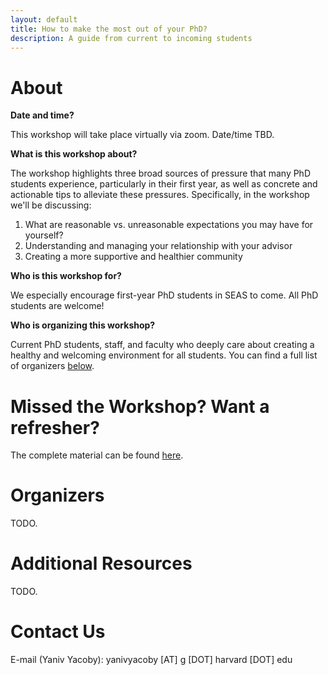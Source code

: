 ```yaml
---
layout: default
title: How to make the most out of your PhD?
description: A guide from current to incoming students
---
```



# About

**Date and time?**

This workshop will take place virtually via zoom. Date/time TBD.

**What is this workshop about?**

The workshop highlights three broad sources of pressure that many PhD students experience, 
particularly in their first year,
as well as concrete and actionable tips to alleviate these pressures.
Specifically, in the workshop we'll be discussing:
1. What are reasonable vs. unreasonable expectations you may have for yourself?
2. Understanding and managing your relationship with your advisor
3. Creating a more supportive and healthier community

**Who is this workshop for?**

We especially encourage first-year PhD students in SEAS to come. All PhD students are welcome!

**Who is organizing this workshop?**

Current PhD students, staff, and faculty who deeply care about
creating a healthy and welcoming environment for all students. 
You can find a full list of organizers [below](#organizers).


# Missed the Workshop? Want a refresher?

The complete material can be found [here](/guide.html).


# Organizers    

TODO.


# Additional Resources

TODO.


# Contact Us

E-mail (Yaniv Yacoby): yanivyacoby [AT] g [DOT] harvard [DOT] edu
